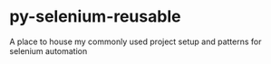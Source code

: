 # py-selenium-reusable
A place to house my commonly used project setup and patterns for selenium automation
